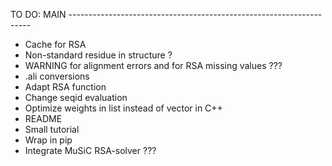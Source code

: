 

TO DO: MAIN --------------------------------------------------------------------

 - Cache for RSA
 - Non-standard residue in structure ?
 - WARNING for alignment errors and for RSA missing values ???
 - .ali conversions
 - Adapt RSA function
 - Change seqid evaluation
 - Optimize weights in list instead of vector in C++
 - README
 - Small tutorial
 - Wrap in pip
 - Integrate MuSiC RSA-solver ???
